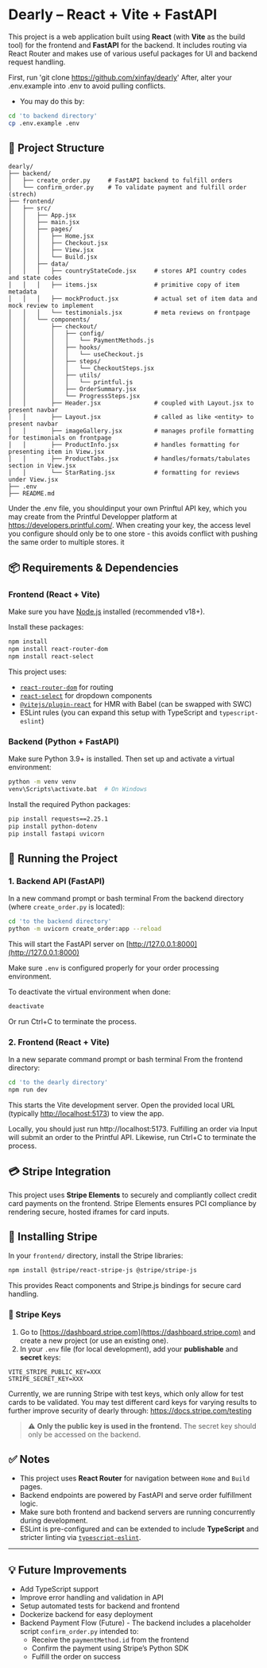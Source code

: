 # Dearly – React + Vite + FastAPI
This project is a web application built using **React** (with **Vite** as the build tool) for the frontend and **FastAPI** for the backend. It includes routing via React Router and makes use of various useful packages for UI and backend request handling.

First, run 'git clone https://github.com/xinfay/dearly'
After, alter your .env.example into .env to avoid pulling conflicts.
- You may do this by:
```bash
cd 'to backend directory'
cp .env.example .env
```

## 🔧 Project Structure

```
dearly/
├── backend/
│   ├── create_order.py     # FastAPI backend to fulfill orders
│   └── confirm_order.py    # To validate payment and fulfill order (strech)
├── frontend/
│   ├── src/
│   │   ├── App.jsx
│   │   ├── main.jsx
│   │   ├── pages/
│   │   │   ├── Home.jsx
│   │   │   ├── Checkout.jsx
│   │   │   ├── View.jsx
│   │   │   └── Build.jsx
│   │   ├── data/
│   │   │   ├── countryStateCode.jsx     # stores API country codes and state codes
│   │   │   ├── items.jsx                # primitive copy of item metadata
│   │   │   ├── mockProduct.jsx          # actual set of item data and mock review to implement
│   │   │   └── testimonials.jsx         # meta reviews on frontpage
│   │   └── components/
│   │       ├── checkout/
│   │       │   ├── config/
│   │       │   │   └── PaymentMethods.js
│   │       │   ├── hooks/
│   │       │   │   └── useCheckout.js
│   │       │   ├── steps/
│   │       │   │   └── CheckoutSteps.jsx
│   │       │   ├── utils/
│   │       │   │   └── printful.js
│   │       │   ├── OrderSummary.jsx
│   │       │   └── ProgressSteps.jsx
│   │       ├── Header.jsx               # coupled with Layout.jsx to present navbar
│   │       ├── Layout.jsx               # called as like <entity> to present navbar
│   │       ├── imageGallery.jsx         # manages profile formatting for testimonials on frontpage
│   │       ├── ProductInfo.jsx          # handles formatting for presenting item in View.jsx
│   │       ├── ProductTabs.jsx          # handles/formats/tabulates section in View.jsx
│   │       └── StarRating.jsx           # formatting for reviews under View.jsx
├── .env
├── README.md
```

Under the .env file, you shouldinput your own Prinftul API key, which you may create from the Printful Developper platform
at https://developers.printful.com/. When creating your key, the access level you configure should only be to one store - this avoids conflict with pushing the same order to multiple stores.
it

## 📦 Requirements & Dependencies

### Frontend (React + Vite)
Make sure you have [Node.js](https://nodejs.org/) installed (recommended v18+).

Install these packages:
```bash
npm install
npm install react-router-dom
npm install react-select
```

This project uses:
- [`react-router-dom`](https://reactrouter.com/) for routing
- [`react-select`](https://react-select.com/) for dropdown components
- [`@vitejs/plugin-react`](https://github.com/vitejs/vite-plugin-react) for HMR with Babel (can be swapped with SWC)
- ESLint rules (you can expand this setup with TypeScript and `typescript-eslint`)

### Backend (Python + FastAPI)
Make sure Python 3.9+ is installed. Then set up and activate a virtual environment:

```bash
python -m venv venv
venv\Scripts\activate.bat  # On Windows
```

Install the required Python packages:
```bash
pip install requests==2.25.1
pip install python-dotenv
pip install fastapi uvicorn
```


## 🚀 Running the Project

### 1. Backend API (FastAPI)

In a new command prompt or bash terminal
From the backend directory (where `create_order.py` is located):

```bash
cd 'to the backend directory'
python -m uvicorn create_order:app --reload
```

This will start the FastAPI server on [http://127.0.0.1:8000](http://127.0.0.1:8000)

Make sure `.env` is configured properly for your order processing environment.

To deactivate the virtual environment when done:
```bash
deactivate
```
Or run Ctrl+C to terminate the process.


### 2. Frontend (React + Vite)

In a new separate command prompt or bash terminal
From the frontend directory:

```bash
cd 'to the dearly directory'
npm run dev
```

This starts the Vite development server. Open the provided local URL (typically [http://localhost:5173](http://localhost:5173)) to view the app.

Locally, you should just run http://localhost:5173. Fulfilling an order via Input will submit an order to the Printful API.
Likewise, run Ctrl+C to terminate the process.

## 💳 Stripe Integration

This project uses **Stripe Elements** to securely and compliantly collect credit card payments on the frontend. Stripe Elements ensures PCI compliance by rendering secure, hosted iframes for card inputs.

## 🔌 Installing Stripe

In your `frontend/` directory, install the Stripe libraries:

```bash
npm install @stripe/react-stripe-js @stripe/stripe-js
```

This provides React components and Stripe.js bindings for secure card handling.


### 🔑 Stripe Keys

1. Go to [https://dashboard.stripe.com](https://dashboard.stripe.com) and create a new project (or use an existing one).
2. In your `.env` file (for local development), add your **publishable** and **secret** keys:

```
VITE_STRIPE_PUBLIC_KEY=XXX
STRIPE_SECRET_KEY=XXX
```
Currently, we are running Stripe with test keys, which only allow for test cards to be validated. You may test different card keys for varying results to further improve security of dearly through:
https://docs.stripe.com/testing

> ⚠️ **Only the public key is used in the frontend.** The secret key should only be accessed on the backend.


## ✅ Notes

- This project uses **React Router** for navigation between `Home` and `Build` pages.
- Backend endpoints are powered by FastAPI and serve order fulfillment logic.
- Make sure both frontend and backend servers are running concurrently during development.
- ESLint is pre-configured and can be extended to include **TypeScript** and stricter linting via [`typescript-eslint`](https://typescript-eslint.io).

---

## 💡 Future Improvements

- Add TypeScript support
- Improve error handling and validation in API
- Setup automated tests for backend and frontend
- Dockerize backend for easy deployment
- Backend Payment Flow (Future) - The backend includes a placeholder script `confirm_order.py` intended to:
    - Receive the `paymentMethod.id` from the frontend
    - Confirm the payment using Stripe’s Python SDK
    - Fulfill the order on success